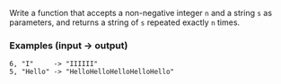 Write a function that accepts a non-negative integer  `n`  and a string  `s`  as parameters, and returns a string of  `s`  repeated exactly  `n`  times.

### Examples (input -> output)

```
6, "I"     -> "IIIIII"
5, "Hello" -> "HelloHelloHelloHelloHello"
```
